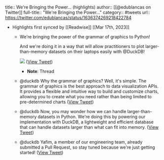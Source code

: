 title:: We're Bringing the Power... (highlights)
author:: [[@edublancas on Twitter]]
full-title:: "We're Bringing the Power..."
category:: #tweets
url:: https://twitter.com/edublancas/status/1636374269218422784

- Highlights first synced by [[Readwise]] [[Mar 17th, 2023]]
	- We're bringing the power of the grammar of graphics to Python!
	  
	  And we're doing it in a way that will allow practitioners to plot larger-than-memory datasets on their laptops easily with @DuckDB! 
	  
	  ![](https://pbs.twimg.com/media/FrWRuT6aMAQuivo.png) ([View Tweet](https://twitter.com/edublancas/status/1636374269218422784))
		- **Note**: Thread
	- @duckdb Why the grammar of graphics? Well, it's simple. The grammar of graphics is the best approach to data visualization APIs. It provides a flexible and intuitive way to build and customize charts, allowing you to create what you need rather than being limited to pre-determined charts ([View Tweet](https://twitter.com/edublancas/status/1636374271219089419))
	- @duckdb Now, you may wonder how we can handle larger-than-memory datasets in Python. We're doing this by powering our implementation with DuckDB, a lightweight and efficient database that can handle datasets larger than what can fit into memory. ([View Tweet](https://twitter.com/edublancas/status/1636374272573870081))
	- @duckdb Yafim, a member of our engineering team, already submitted a Pull Request, so stay tuned because we're just getting started! ([View Tweet](https://twitter.com/edublancas/status/1636374273991507974))